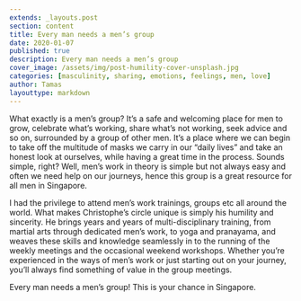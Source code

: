 ```yaml
---
extends: _layouts.post
section: content
title: Every man needs a men’s group
date: 2020-01-07
published: true
description: Every man needs a men’s group
cover_image: /assets/img/post-humility-cover-unsplash.jpg
categories: [masculinity, sharing, emotions, feelings, men, love]
author: Tamas
layouttype: markdown
---
```

What exactly is a men’s group? It’s a safe and welcoming place for men to grow, celebrate what’s working, share what’s not working, seek advice and so on, surrounded by a group of other men. It’s a place where we can begin to take off the multitude of masks we carry in our “daily lives” and take an honest look at ourselves, while having a great time in the process. Sounds simple, right? Well, men’s work in theory is simple but not always easy and often we need help on our journeys, hence this group is a great resource for all men in Singapore.

I had the privilege to attend men’s work trainings, groups etc all around the world. What makes Christophe’s circle unique is simply his humility and sincerity. He brings years and years of multi-disciplinary training, from martial arts through dedicated men’s work, to yoga and pranayama, and weaves these skills and knowledge seamlessly in to the running of the weekly meetings and the occasional weekend workshops. Whether you’re experienced in the ways of men’s work or just starting out on your journey, you’ll always find something of value in the group meetings.

Every man needs a men’s group! This is your chance in Singapore.
